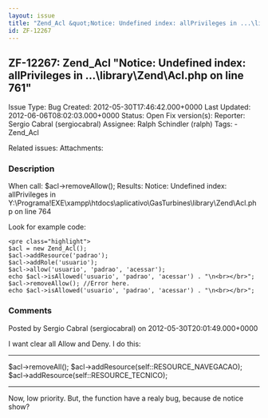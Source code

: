 ```yaml
---
layout: issue
title: "Zend_Acl &quot;Notice: Undefined index: allPrivileges in ...\library\Zend\Acl.php on line 761&quot;"
id: ZF-12267
---
```


ZF-12267: Zend\_Acl "Notice: Undefined index: allPrivileges in ...\\library\\Zend\\Acl.php on line 761"
-------------------------------------------------------------------------------------------------------

 Issue Type: Bug Created: 2012-05-30T17:46:42.000+0000 Last Updated: 2012-06-06T08:02:03.000+0000 Status: Open Fix version(s): 
 Reporter:  Sergio Cabral (sergiocabral)  Assignee:  Ralph Schindler (ralph)  Tags: - Zend\_Acl
 
 Related issues: 
 Attachments: 
### Description

When call: $acl->removeAllow(); Results: Notice: Undefined index: allPrivileges in Y:\\Programa!EXE\\xampp\\htdocs\\aplicativo\\GasTurbines\\library\\Zend\\Acl.php on line 764

Look for example code:

 
    <pre class="highlight">
    $acl = new Zend_Acl();
    $acl->addResource('padrao');
    $acl->addRole('usuario');
    $acl->allow('usuario', 'padrao', 'acessar');
    echo $acl->isAllowed('usuario', 'padrao', 'acessar') . "\n<br></br>";
    $acl->removeAllow(); //Error here.
    echo $acl->isAllowed('usuario', 'padrao', 'acessar') . "\n<br></br>";


 

 

### Comments

Posted by Sergio Cabral (sergiocabral) on 2012-05-30T20:01:49.000+0000

I want clear all Allow and Deny. I do this:

- - - - - -

$acl->removeAll(); $acl->addResource(self::RESOURCE\_NAVEGACAO); $acl->addResource(self::RESOURCE\_TECNICO);

- - - - - -

Now, low priority. But, the function have a realy bug, because de notice show?

 

 